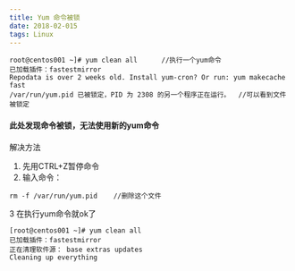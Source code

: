 ```yaml
---
title: Yum 命令被锁
date: 2018-02-015
tags: Linux
---
```


```
root@centos001 ~]# yum clean all      //执行一个yum命令
已加载插件：fastestmirror
Repodata is over 2 weeks old. Install yum-cron? Or run: yum makecache fast
/var/run/yum.pid 已被锁定，PID 为 2308 的另一个程序正在运行。  //可以看到文件被锁定

```
<!-- more --> 


#### 此处发现命令被锁，无法使用新的yum命令

解决方法

1. 先用CTRL+Z暂停命令
2. 输入命令：
```
rm -f /var/run/yum.pid    //删除这个文件
```
3 在执行yum命令就ok了
```
[root@centos001 ~]# yum clean all
已加载插件：fastestmirror
正在清理软件源： base extras updates
Cleaning up everything
```
